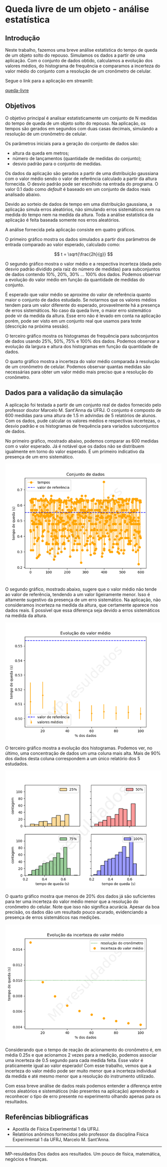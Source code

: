 # Queda livre de um objeto - análise estatística


## Introdução

Neste trabalho, fazemos uma breve análise estatística do tempo de queda de um objeto solto do repouso. Simulamos os dados a partir de uma aplicação. Com o conjunto de dados obtido, calculamos a evolução dos valores médios, do histograma de frequência e comparamos a incerteza do valor médio do conjunto com a resolução de um cronômetro de celular.

Segue o link para a aplicação em streamlit:

[queda-livre](https://queda-livre.streamlit.app/)

## Objetivos

O objetivo principal é analisar estatisticamente um conjunto de N medidas do tempo de queda de um objeto solto do repouso. Na aplicação, os tempos são gerados em segundos com duas casas decimais, simulando a resolução de um cronômetro de celular.

Os parâmetros iniciais para a geração do conjunto de dados são:

- altura da queda em metros;
- número de lançamentos (quantidade de medidas do conjunto);
- desvio padrão para o conjunto de medidas.

Os dados da aplicação são gerados a partir de uma distribuição gaussiana com o valor médio sendo o valor de referência calculado a partir da altura fornecida. O desvio padrão pode ser escolhido na entrada do programa. O valor 0.1 dado como *default* é baseado em um conjunto de dados reais analisado abaixo. 

Devido ao sorteio de dados de tempo em uma distribuição gaussiana, a aplicação simula erros aleatórios, não simulando erros sistemáticos nem na medida do tempo nem na medida da altura. Toda a análise estatística da aplicação é feita baseada somente nos erros aleatórios.

A análise fornecida pela aplicação consiste em quatro gráficos.

O primeiro gráfico mostra os dados simulados a partir dos parâmetros de entrada comparado ao valor esperado, calculado como:

$$ t = \sqrt{\frac{2h}{g}} $$

O segundo gráfico mostra o valor médio e a respectiva incerteza (dada pelo desvio padrão dividido pela raiz do número de medidas) para subconjuntos de dados contendo 10%, 20%, 30% ... 100% dos dados. Podemos observar a evolução do valor médio em função da quantidade de medidas do conjunto.

É esperado que valor médio se aproxime do valor de referência quanto maior o conjunto de dados estudado. Se notarmos que os valores médios tendem para um valor diferente do esperado, provavelmente há a presença de erros sistemáticos. No caso da queda livre, o maior erro sistemático pode vir da medida da altura. Esse erro não é levado em conta na aplicação porém, pode ser visto em um conjunto real que usamos para teste (descrição na próxima sessão).

O terceiro gráfico mostra os histogramas de frequência para subconjuntos de dados usando 25%, 50%, 75% e 100% dos dados. Podemos observar a evolução da largura e altura dos histogramas em função da quantidade de dados.

O quarto gráfico mostra a incerteza do valor médio comparada à resolução de um cronômetro de celular. Podemos observar quantas medidas são necessárias para obter um valor médio mais preciso que a resolução do cronômetro.


## Dados para a validação da simulação

A aplicação foi testada a partir de um conjunto real de dados fornecido pelo professor doutor Marcelo M. Sant'Anna da UFRJ. O conjunto é composto de 600 medidas para uma altura de 1.5 m advindas de 5 relatórios de alunos. Com os dados, pude calcular os valores médios e respectivas incertezas, o desvio padrão e os histogramas de frequência para variados subconjuntos de dados. 

No primeiro gráfico, mostrado abaixo, podemos comparar as 600 medidas com o valor esperado. Já é notável que os dados não se distribuem igualmente em torno do valor esperado. É um primeiro indicativo da presença de um erro sistemático.

![gráfico dos dados comparado ao valor esperado](dados.png)

O segundo gráfico, mostrado abaixo, sugere que o valor médio não tende ao valor de referência, tendendo a um valor ligeiramente menor. Isso é altamente sugestivo da presença de um erro sistemático. Na aplicação, não consideramos incerteza na medida da altura, que certamente aparece nos dados reais. É possível que essa diferença seja devido a erros sistemáticos na medida da altura.

![gráfico da evolução do valor médio em função da quantidade de medidas do conjunto](medias.png)

O terceiro gráfico mostra a evolução dos histogramas. Podemos ver, no último, uma concentração de dados um uma coluna mais alta. Mais de 90% dos dados desta coluna correspondem a um único relatório dos 5 estudados.

![histogramas de frequência para 4 frações da quantidade total dos dados](hist.png)

O quarto gráfico mostra que menos de 20% dos dados já são suficientes para ter uma incerteza do valor médio menor que a resolução do cronômetro do celular. Note que isso não significa acurácia. Apesar da boa precisão, os dados dão um resultado pouco acurado, evidenciando a presença de erros sistemáticos nas medições.

![gráfico comparando a resolução do cronômetro com a incerteza dos valores méddo para várias frações do conjunto de dados](desvio.png)

Considerando que o tempo de reação de acionamento do cronômetro é, em média 0.25s e que acionamos 2 vezes para a medição, podemos associar uma incerteza de 0.5 segundo para cada medida feita. Esse valor é praticamente igual ao valor esperado! Com esse trabalho, vemos que a incerteza do valor médio pode ser muito menor que a incerteza individual da medida e até mesmo menor que a resolução do instrumento utilizado. 

Com essa breve análise de dados reais podemos entender a diferença entre erros aleatórios e sistemáticos (não presentes na aplicação) aprendendo a reconhecer o tipo de erro presente no experimento olhando apenas para os resultados.


## Referências bibliográficas

- Apostila de Física Experimental 1 da UFRJ.
- Relatórios anônimos fornecidos pelo professor da disciplina Física Experimental 1 da UFRJ, Marcelo M. Sant'Anna.

-----------------------------------------------------------------------------
MP-resuldados
Dos dados aos resultados. Um pouco de física, matemática, negócios e finanças.
